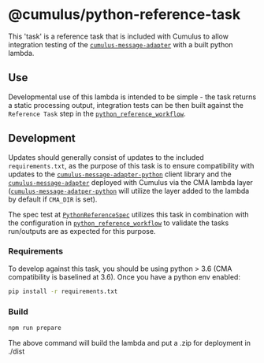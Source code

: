 # @cumulus/python-reference-task

 [`python_reference_workflow`]: https://github.com/nasa/cumulus/blob/master/example/cumulus-tf/python_reference_workflow.tf

This 'task' is a reference task that is included with Cumulus to allow integration testing of the [`cumulus-message-adapter`](https://github.com/nasa/cumulus-message-adapter) with a built python lambda.

## Use

Developmental use of this lambda is intended to be simple - the task returns a static processing output, integration tests can be then built against the `Reference Task` step in the [`python_reference_workflow`].

## Development

Updates should generally consist of updates to the included `requirements.txt`, as the purpose of this task is to ensure compatibility with updates to the [`cumulus-message-adapter-python`](https://github.com/nasa/cumulus-message-adapter-python) client library and the [`cumulus-message-adapter`](https://github.com/nasa/cumulus-message-adapter) deployed with Cumulus via the CMA lambda layer ([`cumulus-message-adatper-python`](https://github.com/nasa/cumulus-message-adapter-python) will utilize the layer added to the lambda by default if `CMA_DIR` is set).

The spec test at [`PythonReferenceSpec`](https://github.com/nasa/cumulus/blob/master/example/spec/parallel/pythonReferenceTests/PythonReferenceSpec.js) utilizes this task in combination with the configuration in [`python_reference_workflow`] to validate the tasks run/outputs are as expected for this purpose.

### Requirements

To develop against this task, you should be using python > 3.6 (CMA compatibility is baselined at 3.6).    Once you have a python env enabled:

```bash
pip install -r requirements.txt
```

### Build

```bash
npm run prepare
```

The above command will build the lambda and put a .zip for deployment in ./dist
